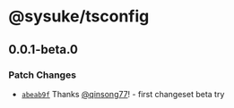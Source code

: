 # @sysuke/tsconfig

## 0.0.1-beta.0

### Patch Changes

- [`abeab9f`](https://github.com/qinsong77/sysuke/commit/abeab9fb66fad0ecdac0265891c4ace750cde260) Thanks
  [@qinsong77](https://github.com/qinsong77)! - first changeset beta try
